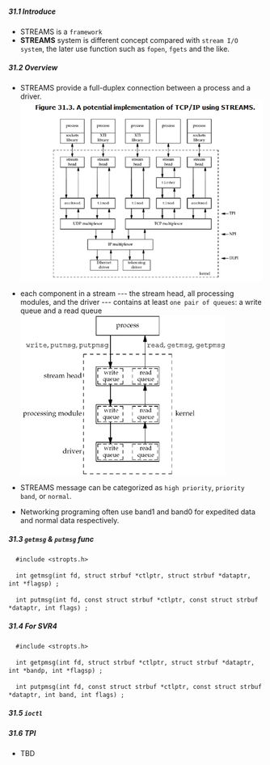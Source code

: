 ##### 31.1 Introduce
* STREAMS is a `framework`
* **STREAMS** system is different concept compared with `stream I/O system`, the later use function such as `fopen`, `fgets` and the like.

##### 31.2 Overview

* STREAMS provide a full-duplex connection between a process and a driver.
![](TCP_IP_FW_using_stream.png)
* each component in a stream --- the stream head, all processing modules, and the driver --- contains at least `one pair of queues`: a write queue and a read queue
![](pair_queues.png)

* STREAMS message can be categorized as `high priority`, `priority band`,  or `normal`.
* Networking programing often use band1 and band0 for expedited data and normal data respectively.

##### 31.3 `getmsg` & `putmsg` func
```
  #include <stropts.h>

  int getmsg(int fd, struct strbuf *ctlptr, struct strbuf *dataptr, int *flagsp) ;

  int putmsg(int fd, const struct strbuf *ctlptr, const struct strbuf *dataptr, int flags) ;

```

##### 31.4 For SVR4
```
  #include <stropts.h>

  int getpmsg(int fd, struct strbuf *ctlptr, struct strbuf *dataptr, int *bandp, int *flagsp) ;

  int putpmsg(int fd, const struct strbuf *ctlptr, const struct strbuf *dataptr, int band, int flags) ;

```
##### 31.5 `ioctl`

##### 31.6 TPI
* TBD
